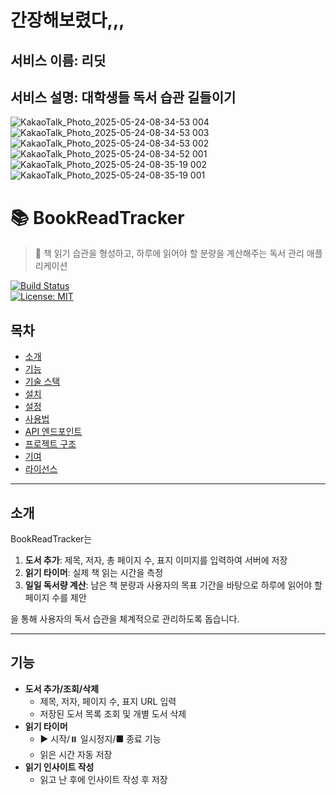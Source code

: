 # 간장해보렸다,,,
## 서비스 이름: 리딧
## 서비스 설명: 대학생들 독서 습관 길들이기

![KakaoTalk_Photo_2025-05-24-08-34-53 004](https://github.com/user-attachments/assets/68f95479-2657-4204-9c1e-4d1c8a414e94)
![KakaoTalk_Photo_2025-05-24-08-34-53 003](https://github.com/user-attachments/assets/ae737b6a-ef3c-44ee-9968-a58ddb6bb156)
![KakaoTalk_Photo_2025-05-24-08-34-53 002](https://github.com/user-attachments/assets/523b606a-9165-4d23-99f6-83d2ba2088e9)
![KakaoTalk_Photo_2025-05-24-08-34-52 001](https://github.com/user-attachments/assets/83425dc3-45a7-4494-b59c-cf0d8cbfcd26)
![KakaoTalk_Photo_2025-05-24-08-35-19 002](https://github.com/user-attachments/assets/de2076b0-5b57-442c-b547-d2a50681414e)
![KakaoTalk_Photo_2025-05-24-08-35-19 001](https://github.com/user-attachments/assets/72910e84-4e5e-492a-9099-60f24a959b35)

# 📚 BookReadTracker

> 📖 책 읽기 습관을 형성하고, 하루에 읽어야 할 분량을 계산해주는 독서 관리 애플리케이션

[![Build Status](https://img.shields.io/badge/build-passing-brightgreen)](#)  
[![License: MIT](https://img.shields.io/badge/license-MIT-blue)](#)

## 목차
- [소개](#소개)  
- [기능](#기능)  
- [기술 스택](#기술-스택)  
- [설치](#설치)  
- [설정](#설정)  
- [사용법](#사용법)  
- [API 엔드포인트](#api-엔드포인트)  
- [프로젝트 구조](#프로젝트-구조)  
- [기여](#기여)  
- [라이선스](#라이선스)  

---

## 소개
BookReadTracker는  
1. **도서 추가**: 제목, 저자, 총 페이지 수, 표지 이미지를 입력하여 서버에 저장  
2. **읽기 타이머**: 실제 책 읽는 시간을 측정  
3. **일일 독서량 계산**: 남은 책 분량과 사용자의 목표 기간을 바탕으로 하루에 읽어야 할 페이지 수를 제안  

을 통해 사용자의 독서 습관을 체계적으로 관리하도록 돕습니다.

---

## 기능
- **도서 추가/조회/삭제**  
  - 제목, 저자, 페이지 수, 표지 URL 입력  
  - 저장된 도서 목록 조회 및 개별 도서 삭제
- **읽기 타이머**  
  - ▶️ 시작/⏸️ 일시정지/■ 종료 기능  
  - 읽은 시간 자동 저장
- **읽기 인사이트 작성**  
  - 읽고 난 후에 인사이트 작성 후 저장

